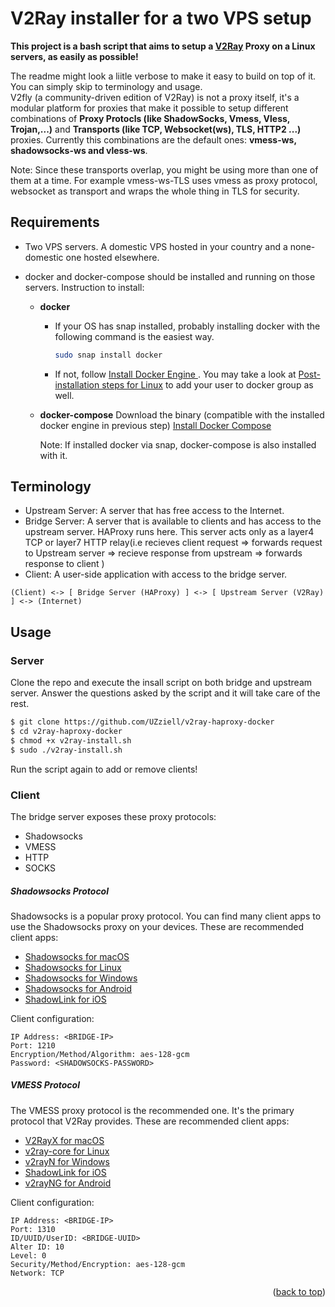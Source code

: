 # V2Ray installer for a two VPS setup

**This project is a bash script that aims to setup a [V2Ray](https://www.v2fly.org/en_US/) Proxy on a Linux servers, as easily as possible!**

The readme might look a liitle verbose to make it easy to build on top of it. You can simply skip to terminology and usage. <br>
V2fly (a community-driven edition of V2Ray) is not a proxy itself, it's a modular platform for proxies that make it possible to setup different combinations of **Proxy Protocls (like ShadowSocks, Vmess, Vless, Trojan,...)** and **Transports (like TCP, Websocket(ws), TLS, HTTP2 ...)** proxies. Currently this combinations are the default ones: **vmess-ws, shadowsocks-ws and vless-ws**.

Note: Since these transports overlap, you might be using more than one of them at a time. For example vmess-ws-TLS uses vmess as proxy protocol, websocket as transport and wraps the whole thing in TLS for security. 

## Requirements
* Two VPS servers. A domestic VPS hosted in your country and a none-domestic one hosted elsewhere.

* docker and docker-compose should be installed and running on those servers. Instruction to install:
    * **docker**
        * If your OS has snap installed, probably installing docker with the following command is the easiest way.
            ```bash
            sudo snap install docker
            ```
        * If not, follow [Install Docker Engine
](https://docs.docker.com/engine/install/#server). You may take a look at [Post-installation steps for Linux](https://docs.docker.com/engine/install/linux-postinstall/) to add your user to docker group as well.

    * **docker-compose** Download the binary (compatible with the installed docker engine in previous step) [Install Docker Compose](https://docs.docker.com/compose/install/)
    
        Note: If installed docker via snap, docker-compose is also installed with it.

## Terminology

* Upstream Server: A server that has free access to the Internet.
* Bridge Server: A server that is available to clients and has access to the upstream server. HAProxy runs here. This server acts only as a layer4 TCP or layer7 HTTP relay(i.e recieves client request => forwards request to Upstream server => recieve response from upstream => forwards response to client )
* Client: A user-side application with access to the bridge server.

```
(Client) <-> [ Bridge Server (HAProxy) ] <-> [ Upstream Server (V2Ray) ] <-> (Internet)
```

## Usage
### Server
Clone the repo and execute the insall script on both bridge and upstream server. Answer the questions asked by the script and it will take care of the rest.

```bash
$ git clone https://github.com/UZziell/v2ray-haproxy-docker
$ cd v2ray-haproxy-docker
$ chmod +x v2ray-install.sh
$ sudo ./v2ray-install.sh
```



Run the script again to add or remove clients!


### Client

The bridge server exposes these proxy protocols:
* Shadowsocks
* VMESS
* HTTP
* SOCKS

##### Shadowsocks Protocol

Shadowsocks is a popular proxy protocol.
You can find many client apps to use the Shadowsocks proxy on your devices.
These are recommended client apps:
* [Shadowsocks for macOS](https://github.com/shadowsocks/ShadowsocksX-NG/releases)
* [Shadowsocks for Linux](https://github.com/shadowsocks/shadowsocks-libev)
* [Shadowsocks for Windows](https://github.com/shadowsocks/shadowsocks-windows/releases)
* [Shadowsocks for Android](https://github.com/shadowsocks/shadowsocks-android/releases)
* [ShadowLink for iOS](https://apps.apple.com/us/app/shadowlink-shadowsocks-vpn/id1439686518)

Client configuration:
```
IP Address: <BRIDGE-IP>
Port: 1210
Encryption/Method/Algorithm: aes-128-gcm
Password: <SHADOWSOCKS-PASSWORD>
```

##### VMESS Protocol

The VMESS proxy protocol is the recommended one.
It's the primary protocol that V2Ray provides.
These are recommended client apps:
* [V2RayX for macOS](https://github.com/Cenmrev/V2RayX/releases)
* [v2ray-core for Linux](https://github.com/v2ray/v2ray-core)
* [v2rayN for Windows](https://github.com/2dust/v2rayN/releases)
* [ShadowLink for iOS](https://apps.apple.com/us/app/shadowlink-shadowsocks-vpn/id1439686518)
* [v2rayNG for Android](https://github.com/2dust/v2rayNG)

Client configuration:
```
IP Address: <BRIDGE-IP>
Port: 1310
ID/UUID/UserID: <BRIDGE-UUID>
Alter ID: 10
Level: 0
Security/Method/Encryption: aes-128-gcm
Network: TCP
```
<p align="right">(<a href="#top">back to top</a>)</p>
